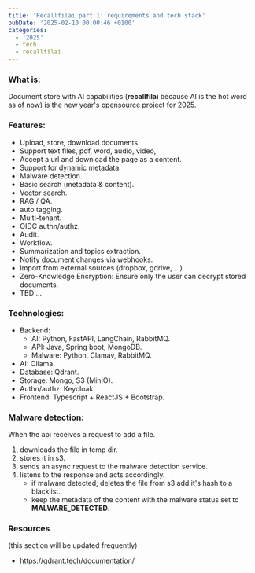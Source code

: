```yaml
---
title: 'Recallfilai part 1: requirements and tech stack'
pubDate: '2025-02-10 00:00:46 +0100'
categories:
  - '2025'
  - tech
  - recallfilai
---
```


### What is:
Document store with AI capabilities (**recallfilai** because AI is the hot word as of now) is the new year's opensource project for 2025. 

### **Features**:
* Upload, store, download documents.
* Support text files, pdf, word, audio, video,
* Accept a url and download the page as a content.
* Support for dynamic metadata.
* Malware detection.
* Basic search (metadata & content).
* Vector search.
* RAG / QA.
* auto tagging.
* Multi-tenant.
* OIDC authn/authz.
* Audit.
* Workflow.
* Summarization and topics extraction.
* Notify document changes via webhooks.
* Import from external sources (dropbox, gdrive, ...)
* Zero-Knowledge Encryption: Ensure only the user can decrypt stored documents.
* TBD ...

### **Technologies**:
* Backend:
  * AI: Python, FastAPI, LangChain, RabbitMQ.
  * API: Java, Spring boot, MongoDB.
  * Malware: Python, Clamav, RabbitMQ.
* AI: Ollama.
* Database: Qdrant.
* Storage: Mongo, S3 (MinIO).
* Authn/authz: Keycloak.
* Frontend: Typescript + ReactJS + Bootstrap.

### Malware detection:
When the api receives a request to add a file.
1. downloads the file in temp dir.
2. stores it in s3.
3. sends an async request to the malware detection service.
4. listens to the response and acts accordingly.
    * if malware detected, deletes the file from s3 add it's hash to a blacklist.
    * keep the metadata of the content with the malware status set to **MALWARE_DETECTED**.


### **Resources**
(this section will be updated frequently)
* https://qdrant.tech/documentation/
